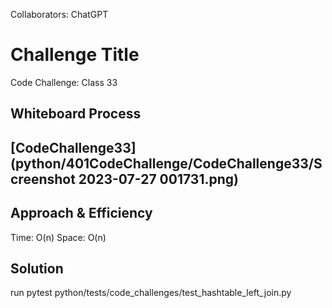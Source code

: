 Collaborators:
ChatGPT

# Challenge Title
Code Challenge: Class 33

## Whiteboard Process
## [CodeChallenge33](python/401CodeChallenge/CodeChallenge33/Screenshot 2023-07-27 001731.png)

## Approach & Efficiency
Time: O(n)
Space: O(n)

## Solution
run pytest
python/tests/code_challenges/test_hashtable_left_join.py
